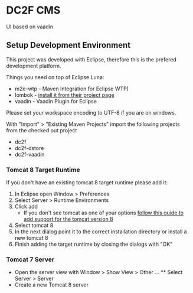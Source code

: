# DC2F CMS

UI based on vaadin


## Setup Development Environment

This project was developed with Eclipse, therefore this is the prefered development platform.

Things you need on top of Eclipse Luna:
* m2e-wtp - Maven Integration for Eclipse WTP)
* lombok - [install it from their project page](http://projectlombok.org/download.html)
* vaadin - Vaadin Plugin for Eclipse

Please set your workspace encoding to UTF-8 if you are on windows.

With "Import" > "Existing Maven Projects" import the following projects from the checked out project
* dc2f
* dc2f-dstore
* dc2f-vaadin

### Tomcat 8 Target Runtime
If you don't have an existing tomcat 8 target runtime please add it:
1. In Eclipse open Window > Preferences
2. Select Server > Runtime Environments
3. Click add
    * If you don't see tomcat as one of your options [follow this guide to add support for the tomcat version 8](http://www.joe0.com/2014/03/24/how-to-fix-apache-tomcat-v7-0-not-showing-in-eclipse-server-runtime-environments-kepler-instructions/)
4. Select tomcat 8
5. In the next dialog point it to the correct installation directory or install a new tomcat 8
6. Finish adding the target runtime by closing the dialogs with "OK"


### Tomcat 7 Server
* Open the server view with Window > Show View > Other ...
** Select Server > Server
* Create a new Tomcat 8 server

